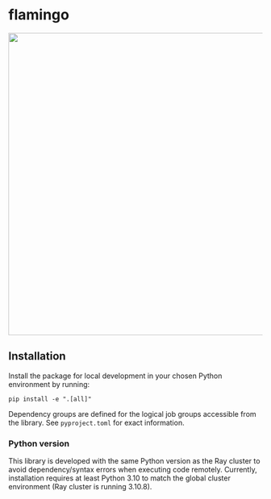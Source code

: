 # flamingo

<p align="center">
    <img src="https://github.com/mozilla-ai/flamingo/blob/main/assets/flamingo.png" width="600">
</p>

## Installation

Install the package for local development in your chosen Python environment by running:

```
pip install -e ".[all]"
```

Dependency groups are defined for the logical job groups accessible from the library.
See `pyproject.toml` for exact information.

### Python version

This library is developed with the same Python version as the Ray cluster
to avoid dependency/syntax errors when executing code remotely.
Currently, installation requires at least Python 3.10 to match the global
cluster environment (Ray cluster is running 3.10.8).
